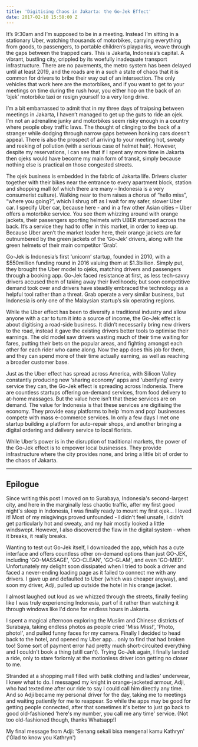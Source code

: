 ```yaml
---
title: 'Digitising Chaos in Jakarta: the Go-Jek Effect'
date: 2017-02-10 15:58:00 Z
---
```


It’s 9:30am and I’m supposed to be in a meeting. Instead I’m sitting in a stationary Uber, watching thousands of motorbikes, carrying everything from goods, to passengers, to portable children’s playparks, weave through the gaps between the trapped cars. This is Jakarta, Indonesia’s capital. A vibrant, bustling city, crippled by its woefully inadequate transport infrastructure. There are no pavements, the metro system has been delayed until at least 2019, and the roads are in a such a state of chaos that it is common for drivers to bribe their way out of an intersection. The only vehicles that work here are the motorbikes, and if you want to get to your meetings on time during the rush hour, you either hop on the back of an ‘ojek’ motorbike taxi or resign yourself to a very long drive. 

I’m a bit embarrassed to admit that in my three days of traipsing between meetings in Jakarta, I haven’t managed to get up the guts to ride an ojek. I’m not an adrenaline junky and motorbikes seem risky enough in a country where people obey traffic laws. The thought of clinging to the back of a stranger while dodging through narrow gaps between honking cars doesn’t appeal. There is also the prospect of arriving to your meeting hot, sweaty and reeking of pollution (with a serious case of helmet hair). However, despite my reservations, I can see that if I spent any more time in Jakarta then ojeks would have become my main form of transit, simply because nothing else is practical on those congested streets. 

The ojek business is embedded in the fabric of Jakarta life. Drivers cluster together with their bikes near the entrance to every apartment block, station and shopping mall (of which there are many – Indonesia is a very consumerist culture). Walking near to them raises a chorus of “hello miss”, “where you going?”, which I shrug off as I wait for my safer, slower Uber car. I specify Uber car, because here - and in a few other Asian cities – Uber offers a motorbike service. You see them whizzing around with orange jackets, their passengers sporting helmets with UBER stamped across the back. It’s a service they had to offer in this market, in order to keep up. Because Uber aren’t the market leader here, their orange jackets are far outnumbered by the green jackets of the ‘Go-Jek’ drivers, along with the green helmets of their main competitor ‘Grab’. 

Go-Jek is Indonesia’s first ‘unicorn’ startup, founded in 2010, with a $550million funding round in 2016 valuing them at $1.3billion. Simply put, they brought the Uber model to ojeks, matching drivers and passengers through a booking app. Go-Jek faced resistance at first, as less tech-savvy drivers accused them of taking away their livelihoods; but soon competitive demand took over and drivers have steadily embraced the technology as a helpful tool rather than a threat. Grab operate a very similar business, but Indonesia is only one of the Malaysian startup’s six operating regions. 

While the Uber effect has been to diversify a traditional industry and allow anyone with a car to turn it into a source of income, the Go-Jek effect is about digitising a road-side business. It didn’t necessarily bring new drivers to the road, instead it gave the existing drivers better tools to optimise their earnings. The old model saw drivers wasting much of their time waiting for fares, putting their bets on the popular areas, and fighting amongst each other for each rider who came along. Now the app does this job for them, and they can spend more of their time actually earning, as well as reaching a broader customer base. 

Just as the Uber effect has spread across America, with Silicon Valley constantly producing new ‘sharing economy’ apps and ‘uberifying’ every service they can, the Go-Jek effect is spreading across Indonesia. There are countless startups offering on-demand services, from food delivery to at-home massages. But the value here isn’t that these services are on demand. The value for Indonesia is that these services are digitising the economy. They provide easy platforms to help ‘mom and pop’ businesses compete with mass e-commerce services. In only a few days I met one startup building a platform for auto-repair shops, and another bringing a digital ordering and delivery service to local florists. 

While Uber’s power is in the disruption of traditional markets, the power of the Go-Jek effect is to empower local businesses. They provide infrastructure where the city provides none, and bring a little bit of order to the chaos of Jakarta. 

<hr>

## Epilogue
Since writing this post I moved on to Surabaya, Indonesia's second-largest city, and here in the marginally less chaotic traffic, after my first good night's sleep in Indonesia, I was finally ready to mount my first ojek... I loved it! Most of my misgivings proved unfounded - I didn't feel unsafe, I didn't get particularly hot and sweaty, and my hair mostly looked a little windswept. However, I also discovered the flaw in the digital system - when it breaks, it really breaks. 

Wanting to test out Go-Jek itself, I downloaded the app, which has a cute interface and offers countless other on-demand options than just GO-JEK, including 'GO-MASSAGE', 'GO-CLEAN', 'GO-GLAM', and even 'GO-MED'. Unfortunately my delight soon dissipated when I tried to book a driver and faced a never-ending loading page as it failed to connect me with any drivers. I gave up and defaulted to Uber (which was cheaper anyway), and soon my driver, Adji, pulled up outside the hotel in his orange jacket. 

I almost laughed out loud as we whizzed through the streets, finally feeling like I was truly experiencing Indonesia, part of it rather than watching it through windows like I'd done for endless hours in Jakarta. 

I spent a magical afternoon exploring the Muslim and Chinese districts of Surabaya, taking endless photos as people cried 'Miss Miss!', 'Photo, photo!', and pulled funny faces for my camera. Finally I decided to head back to the hotel, and opened my Uber app... only to find that had broken too! Some sort of payment error had pretty much short-circuited everything and I couldn't book a thing (still can't). Trying Go-Jek again, I finally landed a ride, only to stare forlornly at the motionless driver icon getting no closer to me. 

Stranded at a shopping mall filled with batik clothing and ladies' underwear, I knew what to do. I messaged my knight in orange-jacketed armour, Adji, who had texted me after our ride to say I could call him directly any time. And so Adji became my personal driver for the day, taking me to meetings and waiting patiently for me to reappear. So while the apps may be good for getting people connected, after that sometimes it's better to just go back to good old-fashioned 'here's my number, you call me any time' service. (Not too old-fashioned though, thanks Whatsapp!)

My final message from Adji: 'Senang sekali bisa mengenal kamu Kathryn' ('Glad to know you Kathryn')

